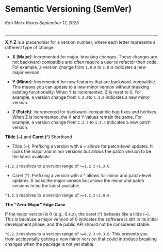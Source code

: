 # Semantic Versioning (SemVer)
###### *Karl Marx Roxas September 17, 2025*

---

**X.Y.Z** is a placeholder for a version number, where each letter represents a different type of change:

- **X (Major)**: Incremented for major, breaking changes. These changes are not backward-compatible and often require a user to refactor their code. For example, a version change from `1.0.0` to `2.0.0` indicates a new major version.

- **Y (Minor)**: Incremented for new features that are backward-compatible. This means you can update to a new minor version without breaking existing functionality. When Y is incremented, Z is reset to 0. For example, a version change from `1.2.0`to `1.3.0` indicates a new minor version.

- **Z (Patch)**: Incremented for backward-compatible bug fixes and hotfixes. When Z is incremented, the X and Y values remain the same. For example, a version change from `1.2.3` to `1.2.4` indicates a new patch version.

**Tilde (~)** and **Caret (^)** Shorthand

- Tilde (~): Prefixing a version with a ~ allows for patch-level updates. It locks the major and minor versions but allows the patch version to be the latest available.

`~1.2.3` resolves to a version range of `>=1.2.3` `<1.3.0`.

- Caret (^): Prefixing a version with a ^ allows for minor and patch-level updates. It locks the major version but allows the minor and patch versions to be the latest available.

`^1.2.3` resolves to a version range of `>=1.2.3` `<2.0.0`.

**The "Zero-Major" Edge Case**

If the major version is 0 (e.g., 0.x.x), the caret (^) behaves like a tilde (~). This is because a major version of 0 indicates the software is still in its initial development phase, and the public API should not be considered stable.

`^0.2.3` resolves to a version range of `>=0.2.3` `<0.3.0`. This prevents you from accidentally getting a new minor version that could introduce breaking changes when the package is not yet stable.